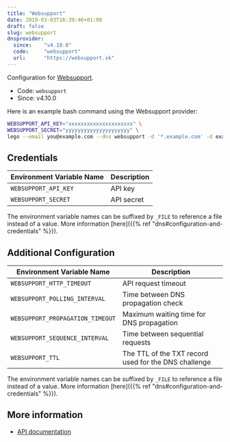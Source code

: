 ```yaml
---
title: "Websupport"
date: 2019-03-03T16:39:46+01:00
draft: false
slug: websupport
dnsprovider:
  since:    "v4.10.0"
  code:     "websupport"
  url:      "https://websupport.sk"
---
```


<!-- THIS DOCUMENTATION IS AUTO-GENERATED. PLEASE DO NOT EDIT. -->
<!-- providers/dns/websupport/websupport.toml -->
<!-- THIS DOCUMENTATION IS AUTO-GENERATED. PLEASE DO NOT EDIT. -->


Configuration for [Websupport](https://websupport.sk).


<!--more-->

- Code: `websupport`
- Since: v4.10.0


Here is an example bash command using the Websupport provider:

```bash
WEBSUPPORT_API_KEY="xxxxxxxxxxxxxxxxxxxxx" \
WEBSUPPORT_SECRET="yyyyyyyyyyyyyyyyyyyyy" \
lego --email you@example.com --dns websupport -d '*.example.com' -d example.com run
```




## Credentials

| Environment Variable Name | Description |
|-----------------------|-------------|
| `WEBSUPPORT_API_KEY` | API key |
| `WEBSUPPORT_SECRET` | API secret |

The environment variable names can be suffixed by `_FILE` to reference a file instead of a value.
More information [here]({{% ref "dns#configuration-and-credentials" %}}).


## Additional Configuration

| Environment Variable Name | Description |
|--------------------------------|-------------|
| `WEBSUPPORT_HTTP_TIMEOUT` | API request timeout |
| `WEBSUPPORT_POLLING_INTERVAL` | Time between DNS propagation check |
| `WEBSUPPORT_PROPAGATION_TIMEOUT` | Maximum waiting time for DNS propagation |
| `WEBSUPPORT_SEQUENCE_INTERVAL` | Time between sequential requests |
| `WEBSUPPORT_TTL` | The TTL of the TXT record used for the DNS challenge |

The environment variable names can be suffixed by `_FILE` to reference a file instead of a value.
More information [here]({{% ref "dns#configuration-and-credentials" %}}).




## More information

- [API documentation](https://rest.websupport.sk/docs/v1.zone)

<!-- THIS DOCUMENTATION IS AUTO-GENERATED. PLEASE DO NOT EDIT. -->
<!-- providers/dns/websupport/websupport.toml -->
<!-- THIS DOCUMENTATION IS AUTO-GENERATED. PLEASE DO NOT EDIT. -->
